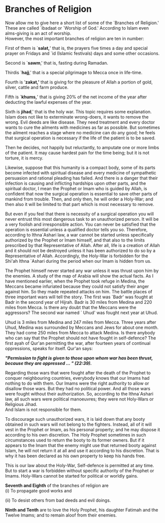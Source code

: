 Branches of Religion
====================

Now allow me to give here a short list of some of the \`Branches of
Religion.' These are called \`ibadaat or \`Worship of God.' According to
Islam even alms-giving is an act of worship.  
 However, the most important branches of religion are ten in number:

First of them is \`**salat,**' that is, the prayers five times a day and
special prayer on Fridays and \`id (Islamic festivals) days and some
other occasions.

Second is \`**sawm**,' that is, fasting during Ramadan.

Thirdis \`**hajj**,' that is a special pilgrimage to Mecca once in
life-time.

Fourth is '**zakat,'** that is giving for the pleasure of Allah a
portion of gold, silver, cattle and farm produce.

Fifth is \`**khums,**' that is giving 20% of the net income of the year
after deducting the lawful expenses of the year.

Sixth is **jihad**,' that is the holy war. This topic requires some
explanation. Islam does not like to exterminate wrong-doers, it wants to
remove the wrong. Evil deeds are like disease. They need treatment and
every doctor wants to cure the ailments with medicines as far as
possible. But sometimes the ailment reaches a stage where no medicine
can do any good; he feels that surgical operation is necessary if the
life of the patient is to be saved.

Then he decides, not happily but reluctantly, to amputate one or more
limbs of the patient. It may cause hardest pain for the time being; but
it is not torture, it is mercy.

Likewise, suppose that this humanity is a compact body, some of its
parts become infected with spiritual disease and every medicine of
sympathetic persuasion and rational pleading has failed. And there is a
danger that their infection is causing and inflicting hardships upon
other parts, and the spiritual doctor, I mean the Prophet or Imam who is
guided by Allah, is confident that now the surgical operation is
essential to save other parts of mankind from trouble. Then, and only
then, he will order a Holy-War; and then also it will be limited to that
part which is most necessary to remove.

But even if you feel that there is necessity of a surgical operation you
will never entrust this most dangerous task to an unauthorized person.
It will be a very foolish and irresponsible action. You can never be
satisfied that the operation is essential unless a qualified doctor
tells you so. Therefore, according to Ithna\`Ashari law, a war cannot be
started unless specifically authorized by the Prophet or Imam himself,
and that also to the limits prescribed by that Representative of Allah.
After all, life is a creation of Allah and it should not be destroyed
unless it has been authorized to do so by a Representative of Allah.
Accordingly, the Holy-War is forbidden for the Shi'ah Ithna \`Ashari
during the period when our Imam is hidden from us.

The Prophet himself never started any war unless it was thrust upon him
by the enemies. A study of the map of Arabia will show the actual facts.
As I have mentioned earlier, when the Prophet took refuge in Medina, the
Meccans became infuriated because they could not satisfy their anger
against him. So they made repeated attacks on him. The battle places of
three important wars will tell the story. The first was \`Badr' was
fought at Badr in the second year of Hijrah. Badr is 30 miles from
Medina and 220 miles from Mecca. Is there any doubt that the Meccans
were the aggressors? The second war named \` Uhud' was fought next year
at Uhud.

Uhud is 3 miles from Medina and 247 miles from Mecca. Three years after
Uhud, Medina was surrounded by Meccans and Jews for about one month.
They had come 250 miles from Mecca to attack Medina. Is there anybody
who can say that the Prophet should not have fought in self-defence? The
first ayah of Qur'an permitting the war, after fourteen years of
continual oppressions, speaks for itself. Qur'an says:

***"Permission to fight is given to those upon whom war has been thrust,
because they are oppressed ... " (22:39).***

Regarding those wars that were fought after the death of the Prophet to
conquer neighbouring countries, everybody knows that our Imams had
nothing to do with them. Our Imams were the right authority to allow or
disallow those wars. But they had no political power. And all those wars
were fought without their authorization. So, according to the
Ithna\`Ashari law, all such wars were political manoeuvres; they were
not Holy-Wars or Religious Jihad.  
 And Islam is not responsible for them.

To discourage such unauthorized wars, it is laid down that any booty
obtained in such wars will not belong to the fighters. Instead, all of
it will vest in the Prophet or Imam, as his personal property; and he
may dispose it according to his own discretion. The Holy Prophet
sometimes in such circumstances used to return the booty to its former
owners. But if it appears to the Imam that the enemy might use that
returned booty against Islam, he will not return it at all and use it
according to his discretion. That is why it has been declared as his own
property to keep his hands free.

This is our law about the Holy-War, Self-defence is permitted at any
time. But to start a war is forbidden without specific authority of the
Prophet or Imams. Holy-Wars cannot be started for political or worldly
gains.

**Seventh and Eighth** of the branches of religion are  
 (i) To propagate good works and

(ii) To desist others from bad deeds and evil doings.

**Ninth and Tenth** are to love the Holy Prophet, his daughter Fatimah
and the Twelve Imams; and to remain aloof from their enemies.


